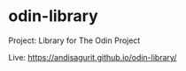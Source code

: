 # odin-library
Project: Library for The Odin Project

Live: https://andisagurit.github.io/odin-library/
